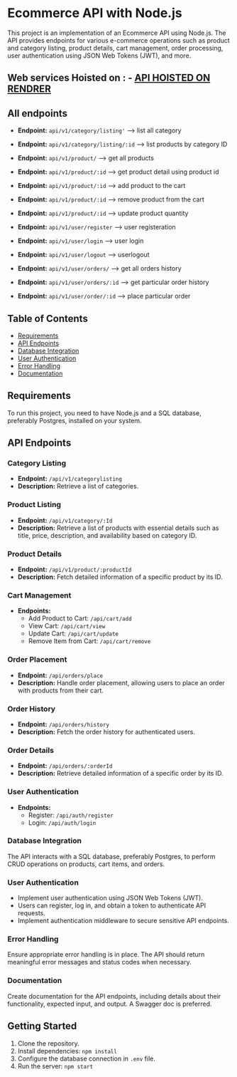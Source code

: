 # Ecommerce API with Node.js

This project is an implementation of an Ecommerce API using Node.js. The API provides endpoints for various e-commerce operations such as product and category listing, product details, cart management, order processing, user authentication using JSON Web Tokens (JWT), and more.

## Web services Hoisted on : - [API HOISTED ON RENDRER](https://e-commerce-api-6q3i.onrender.com)


## All endpoints

- **Endpoint:** `api/v1/category/listing'`  --> list all category
- **Endpoint:** `api/v1/category/listing/:id`  --> list products by category ID

- **Endpoint:** `api/v1/product/`  --> get all products

- **Endpoint:** `api/v1/product/:id`  --> get product detail using product id
- **Endpoint:** `api/v1/product/:id`  --> add product to the cart
- **Endpoint:** `api/v1/product/:id`  --> remove product from the cart
- **Endpoint:** `api/v1/product/:id`  --> update product quantity

- **Endpoint:** `api/v1/user/register`  --> user registeration
- **Endpoint:** `api/v1/user/login`  --> user login
- **Endpoint:** `api/v1/user/logout`  --> userlogout
- **Endpoint:** `api/v1/user/orders/`  --> get all orders history
- **Endpoint:** `api/v1/user/orders/:id`  --> get particular order history
- **Endpoint:** `api/v1/user/order/:id`   --> place particular order 



## Table of Contents

- [Requirements](#requirements)
- [API Endpoints](#api-endpoints)
- [Database Integration](#database-integration)
- [User Authentication](#user-authentication)
- [Error Handling](#error-handling)
- [Documentation](#documentation)

## Requirements

To run this project, you need to have Node.js and a SQL database, preferably Postgres, installed on your system.

## API Endpoints

### Category Listing

- **Endpoint:** `/api/v1/categorylisting`
- **Description:** Retrieve a list of categories.

### Product Listing

- **Endpoint:** `/api/v1/category/:Id`
- **Description:** Retrieve a list of products with essential details such as title, price, description, and availability based on category ID.

### Product Details

- **Endpoint:** `/api/v1/product/:productId`
- **Description:** Fetch detailed information of a specific product by its ID.

### Cart Management

- **Endpoints:**
  - Add Product to Cart: `/api/cart/add`
  - View Cart: `/api/cart/view`
  - Update Cart: `/api/cart/update`
  - Remove Item from Cart: `/api/cart/remove`
  
### Order Placement

- **Endpoint:** `/api/orders/place`
- **Description:** Handle order placement, allowing users to place an order with products from their cart.

### Order History

- **Endpoint:** `/api/orders/history`
- **Description:** Fetch the order history for authenticated users.

### Order Details

- **Endpoint:** `/api/orders/:orderId`
- **Description:** Retrieve detailed information of a specific order by its ID.

### User Authentication

- **Endpoints:**
  - Register: `/api/auth/register`
  - Login: `/api/auth/login`

### Database Integration

The API interacts with a SQL database, preferably Postgres, to perform CRUD operations on products, cart items, and orders.

### User Authentication

- Implement user authentication using JSON Web Tokens (JWT).
- Users can register, log in, and obtain a token to authenticate API requests.
- Implement authentication middleware to secure sensitive API endpoints.

### Error Handling

Ensure appropriate error handling is in place. The API should return meaningful error messages and status codes when necessary.

### Documentation

Create documentation for the API endpoints, including details about their functionality, expected input, and output. A Swagger doc is preferred.


## Getting Started

1. Clone the repository.
2. Install dependencies: `npm install`
3. Configure the database connection in `.env` file.
4. Run the server: `npm start`




